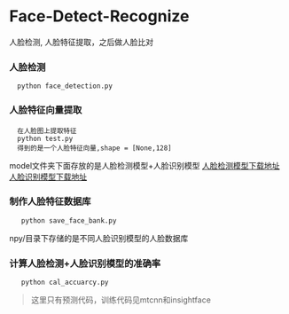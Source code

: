 # Face-Detect-Recognize
人脸检测, 人脸特征提取，之后做人脸比对

### 人脸检测 
```
  python face_detection.py
```
### 人脸特征向量提取
 
```
  在人脸图上提取特征
  python test.py
  得到的是一个人脸特征向量,shape = [None,128]
```
model文件夹下面存放的是人脸检测模型+人脸识别模型
[人脸检测模型下载地址]()
[人脸识别模型下载地址](asa)



### 制作人脸特征数据库
``` 
   python save_face_bank.py
```
npy/目录下存储的是不同人脸识别模型的人脸数据库


### 计算人脸检测+人脸识别模型的准确率
```
   python cal_accuarcy.py
```

>这里只有预测代码，训练代码见mtcnn和insightface
